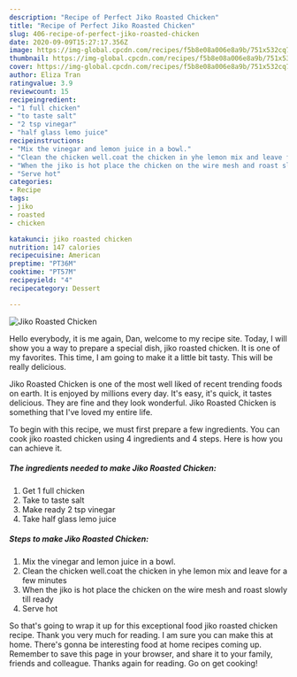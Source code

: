 ```yaml
---
description: "Recipe of Perfect Jiko Roasted Chicken"
title: "Recipe of Perfect Jiko Roasted Chicken"
slug: 406-recipe-of-perfect-jiko-roasted-chicken
date: 2020-09-09T15:27:17.356Z
image: https://img-global.cpcdn.com/recipes/f5b8e08a006e8a9b/751x532cq70/jiko-roasted-chicken-recipe-main-photo.jpg
thumbnail: https://img-global.cpcdn.com/recipes/f5b8e08a006e8a9b/751x532cq70/jiko-roasted-chicken-recipe-main-photo.jpg
cover: https://img-global.cpcdn.com/recipes/f5b8e08a006e8a9b/751x532cq70/jiko-roasted-chicken-recipe-main-photo.jpg
author: Eliza Tran
ratingvalue: 3.9
reviewcount: 15
recipeingredient:
- "1 full chicken"
- "to taste salt"
- "2 tsp vinegar"
- "half glass lemo juice"
recipeinstructions:
- "Mix the vinegar and lemon juice in a bowl."
- "Clean the chicken well.coat the chicken in yhe lemon mix and leave for a few minutes"
- "When the jiko is hot place the chicken on the wire mesh and roast slowly till ready"
- "Serve hot"
categories:
- Recipe
tags:
- jiko
- roasted
- chicken

katakunci: jiko roasted chicken 
nutrition: 147 calories
recipecuisine: American
preptime: "PT36M"
cooktime: "PT57M"
recipeyield: "4"
recipecategory: Dessert

---
```



![Jiko Roasted Chicken](https://img-global.cpcdn.com/recipes/f5b8e08a006e8a9b/751x532cq70/jiko-roasted-chicken-recipe-main-photo.jpg)

Hello everybody, it is me again, Dan, welcome to my recipe site. Today, I will show you a way to prepare a special dish, jiko roasted chicken. It is one of my favorites. This time, I am going to make it a little bit tasty. This will be really delicious.

Jiko Roasted Chicken is one of the most well liked of recent trending foods on earth. It is enjoyed by millions every day. It's easy, it's quick, it tastes delicious. They are fine and they look wonderful. Jiko Roasted Chicken is something that I've loved my entire life.




To begin with this recipe, we must first prepare a few ingredients. You can cook jiko roasted chicken using 4 ingredients and 4 steps. Here is how you can achieve it.

<!--inarticleads1-->

##### The ingredients needed to make Jiko Roasted Chicken:

1. Get 1 full chicken
1. Take to taste salt
1. Make ready 2 tsp vinegar
1. Take half glass lemo juice




<!--inarticleads2-->

##### Steps to make Jiko Roasted Chicken:

1. Mix the vinegar and lemon juice in a bowl.
1. Clean the chicken well.coat the chicken in yhe lemon mix and leave for a few minutes
1. When the jiko is hot place the chicken on the wire mesh and roast slowly till ready
1. Serve hot




So that's going to wrap it up for this exceptional food jiko roasted chicken recipe. Thank you very much for reading. I am sure you can make this at home. There's gonna be interesting food at home recipes coming up. Remember to save this page in your browser, and share it to your family, friends and colleague. Thanks again for reading. Go on get cooking!
